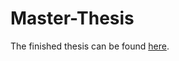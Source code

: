 # Master-Thesis

The finished thesis can be found [here](https://www.ru.nl/publish/pages/769526/bob_ruiken.pdf).
